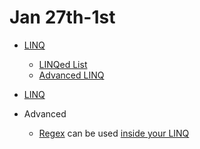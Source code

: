 # **Jan 27th-1st**
- [LINQ](https://github.com/nashville-software-school/bangazon-inc/blob/master/orientation/05_LINQ.md)
	- [LINQed List](https://github.com/nashville-software-school/bangazon-inc/blob/master/orientation/exercises/07_LINQ_LIST.md)
	- [Advanced LINQ](https://github.com/nashville-software-school/bangazon-inc/blob/master/orientation/exercises/20_ADVANCED_LINQ.md)


- [LINQ](https://github.com/nashville-software-school/bangazon-inc/blob/formatting/concepts/data-access/linq.md)
- Advanced
	- [Regex](https://github.com/nashville-software-school/bangazon-inc/blob/formatting/concepts/csharp-language/regular-expressions.md) can be used [inside your LINQ](https://docs.microsoft.com/en-us/dotnet/csharp/programming-guide/concepts/linq/how-to-combine-linq-queries-with-regular-expressions)
